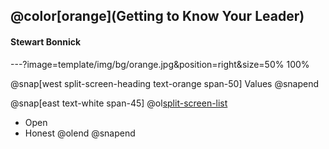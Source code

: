
## @color[orange](Getting to Know Your Leader)
#### Stewart Bonnick

---?image=template/img/bg/orange.jpg&position=right&size=50% 100%

@snap[west split-screen-heading text-orange span-50]
Values
@snapend

@snap[east text-white span-45]
@ol[split-screen-list](false)
- Open
- Honest
@olend
@snapend
